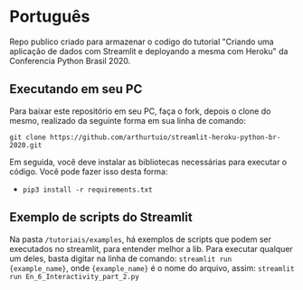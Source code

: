 # Português
Repo publico criado para armazenar o codigo do tutorial "Criando uma aplicação de dados com Streamlit e deployando a mesma com Heroku" da Conferencia Python Brasil 2020.

## Executando em seu PC
Para baixar este repositório em seu PC, faça o fork, depois o clone do mesmo, realizado da seguinte forma em sua linha de comando:

`git clone https://github.com/arthurtuio/streamlit-heroku-python-br-2020.git`

Em seguida, você deve instalar as bibliotecas necessárias para executar o código. Você pode fazer isso desta forma:
- `pip3 install -r requirements.txt`

## Exemplo de scripts do Streamlit
Na pasta `/tutoriais/examples`, há exemplos de scripts que podem ser executados no streamlit, para entender melhor a lib.
Para executar qualquer um deles, basta digitar na linha de comando: `streamlit run {example_name}`, onde `{example_name}` é o nome do arquivo, assim:
`streamlit run En_6_Interactivity_part_2.py`
